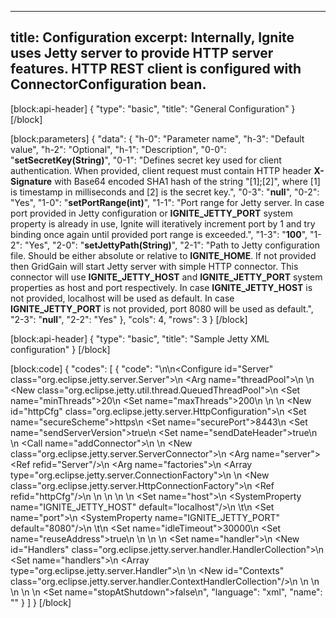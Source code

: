--------------
title: Configuration
excerpt: Internally, Ignite uses Jetty server to provide HTTP server features. HTTP REST client is configured with **ConnectorConfiguration** bean.
--------------

[block:api-header]
{
  "type": "basic",
  "title": "General Configuration"
}
[/block]

[block:parameters]
{
  "data": {
    "h-0": "Parameter name",
    "h-3": "Default value",
    "h-2": "Optional",
    "h-1": "Description",
    "0-0": "**setSecretKey(String)**",
    "0-1": "Defines secret key used for client authentication. When provided, client request must contain HTTP header **X-Signature** with Base64 encoded SHA1 hash of the string \"[1];[2]\", where [1] is timestamp in milliseconds and [2] is the secret key.",
    "0-3": "**null**",
    "0-2": "Yes",
    "1-0": "**setPortRange(int)**",
    "1-1": "Port range for Jetty server. In case port provided in Jetty configuration or **IGNITE_JETTY_PORT** system property is already in use, Ignite will iteratively increment port by 1 and try binding once again until provided port range is exceeded.",
    "1-3": "**100**",
    "1-2": "Yes",
    "2-0": "**setJettyPath(String)**",
    "2-1": "Path to Jetty configuration file. Should be either absolute or relative to **IGNITE_HOME**. If not provided then GridGain will start Jetty server with simple HTTP connector. This connector will use **IGNITE_JETTY_HOST** and **IGNITE_JETTY_PORT** system properties as host and port respectively. In case **IGNITE_JETTY_HOST** is not provided, localhost will be used as default. In case **IGNITE_JETTY_PORT** is not provided, port 8080 will be used as default.",
    "2-3": "**null**",
    "2-2": "Yes"
  },
  "cols": 4,
  "rows": 3
}
[/block]

[block:api-header]
{
  "type": "basic",
  "title": "Sample Jetty XML configuration"
}
[/block]

[block:code]
{
  "codes": [
    {
      "code": "<?xml version=\"1.0\"?>\n<!DOCTYPE Configure PUBLIC \"-//Jetty//Configure//EN\" \"http://www.eclipse.org/jetty/configure.dtd\">\n<Configure id=\"Server\" class=\"org.eclipse.jetty.server.Server\">\n    <Arg name=\"threadPool\">\n        <!-- Default queued blocking thread pool -->\n        <New class=\"org.eclipse.jetty.util.thread.QueuedThreadPool\">\n            <Set name=\"minThreads\">20</Set>\n            <Set name=\"maxThreads\">200</Set>\n        </New>\n    </Arg>\n    <New id=\"httpCfg\" class=\"org.eclipse.jetty.server.HttpConfiguration\">\n        <Set name=\"secureScheme\">https</Set>\n        <Set name=\"securePort\">8443</Set>\n        <Set name=\"sendServerVersion\">true</Set>\n        <Set name=\"sendDateHeader\">true</Set>\n    </New>\n    <Call name=\"addConnector\">\n        <Arg>\n            <New class=\"org.eclipse.jetty.server.ServerConnector\">\n                <Arg name=\"server\"><Ref refid=\"Server\"/></Arg>\n                <Arg name=\"factories\">\n                    <Array type=\"org.eclipse.jetty.server.ConnectionFactory\">\n                        <Item>\n                            <New class=\"org.eclipse.jetty.server.HttpConnectionFactory\">\n                                <Ref refid=\"httpCfg\"/>\n                            </New>\n                        </Item>\n                    </Array>\n                </Arg>\n                <Set name=\"host\">\n                  <SystemProperty name=\"IGNITE_JETTY_HOST\" default=\"localhost\"/>\n              \t</Set>\n                <Set name=\"port\">\n                  <SystemProperty name=\"IGNITE_JETTY_PORT\" default=\"8080\"/>\n              \t</Set>\n                <Set name=\"idleTimeout\">30000</Set>\n                <Set name=\"reuseAddress\">true</Set>\n            </New>\n        </Arg>\n    </Call>\n    <Set name=\"handler\">\n        <New id=\"Handlers\" class=\"org.eclipse.jetty.server.handler.HandlerCollection\">\n            <Set name=\"handlers\">\n                <Array type=\"org.eclipse.jetty.server.Handler\">\n                    <Item>\n                        <New id=\"Contexts\" class=\"org.eclipse.jetty.server.handler.ContextHandlerCollection\"/>\n                    </Item>\n                </Array>\n            </Set>\n        </New>\n    </Set>\n    <Set name=\"stopAtShutdown\">false</Set>\n</Configure>",
      "language": "xml",
      "name": ""
    }
  ]
}
[/block]